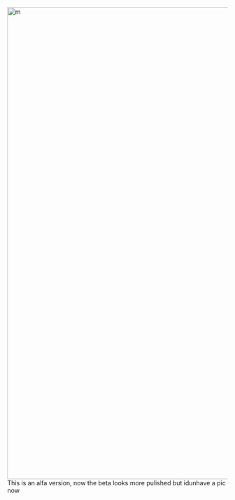 <img width="1920" height="1080" alt="m" src="https://github.com/user-attachments/assets/c47b0cf9-be07-458a-8772-b6986b901f96" />
This is an alfa version, now the beta looks more pulished but idunhave a pic now
